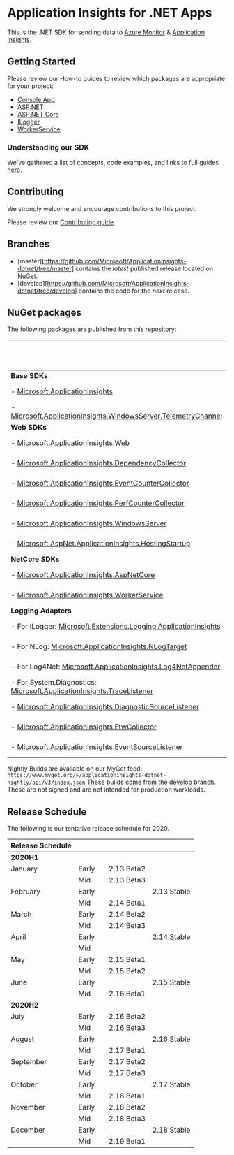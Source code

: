 # Application Insights for .NET Apps
This is the .NET SDK for sending data to [Azure Monitor](https://docs.microsoft.com/azure/azure-monitor/overview) & [Application Insights](https://docs.microsoft.com/azure/azure-monitor/app/app-insights-overview).



## Getting Started
Please review our How-to guides to review which packages are appropriate for your project:
- [Console App](https://docs.microsoft.com/azure/azure-monitor/app/console)
- [ASP.NET](https://docs.microsoft.com/azure/azure-monitor/app/asp-net)
- [ASP.NET Core](https://docs.microsoft.com/azure/azure-monitor/app/asp-net-core)
- [ILogger](https://docs.microsoft.com/azure/azure-monitor/app/ilogger)
- [WorkerService](https://docs.microsoft.com/azure/azure-monitor/app/worker-service)



### Understanding our SDK
We've gathered a list of concepts, code examples, and links to full guides [here](.docs/concepts.md).



## Contributing
We strongly welcome and encourage contributions to this project. 

Please review our [Contributing guide](.github/CONTRIBUTING.md).



## Branches
- [master][https://github.com/Microsoft/ApplicationInsights-dotnet/tree/master] contains the *latest* published release located on [NuGet](https://www.nuget.org/packages/Microsoft.ApplicationInsights).
- [develop][https://github.com/Microsoft/ApplicationInsights-dotnet/tree/develop] contains the code for the *next* release. 



## NuGet packages
The following packages are published from this repository: 

|                                                                                                                                                               	| Nightly Build                                                                                                                                                                                                                                                                                         | Latest Official Release                                                                                                                                                                                       |
|---------------------------------------------------------------------------------------------------------------------------------------------------------------	|------------------------------------------------------------------------------------------------------------------------------------------------------------------------------------------------------------------------------------------------------------------------------------------------------	|--------------------------------------------------------------------------------------------------------------------------------------------------------------------------------------------------------------	|
| **Base SDKs**                                                                                                                                                 	|                                                                                                                                                                                                                                                                                                      	|                                                                                                                                                                                                              	|
| - [Microsoft.ApplicationInsights](https://www.nuget.org/packages/Microsoft.ApplicationInsights/)                                                              	| [![Nightly](https://img.shields.io/myget/applicationinsights-dotnet-nightly/v/Microsoft.ApplicationInsights?label=)](https://www.myget.org/feed/applicationinsights-dotnet-nightly/package/nuget/Microsoft.ApplicationInsights)                                                                   	| [![Nuget](https://img.shields.io/nuget/vpre/Microsoft.ApplicationInsights.svg)](https://www.nuget.org/packages/Microsoft.ApplicationInsights/)                                                               	|
| - [Microsoft.ApplicationInsights.WindowsServer.TelemetryChannel](https://www.nuget.org/packages/Microsoft.ApplicationInsights.WindowsServer.TelemetryChannel) 	| [![Nightly](https://img.shields.io/myget/applicationinsights-dotnet-nightly/v/Microsoft.ApplicationInsights.WindowsServer.TelemetryChannel?label=)](https://www.myget.org/feed/applicationinsights-dotnet-nightly/package/nuget/Microsoft.ApplicationInsights.WindowsServer.TelemetryChannel)     	| [![Nuget](https://img.shields.io/nuget/vpre/Microsoft.ApplicationInsights.WindowsServer.TelemetryChannel.svg)](https://www.nuget.org/packages/Microsoft.ApplicationInsights.WindowsServer.TelemetryChannel/) 	|
| **Web SDKs**                                                                                                                                                  	|                                                                                                                                                                                                                                                                                                      	|                                                                                                                                                                                                              	|
| - [Microsoft.ApplicationInsights.Web](https://www.nuget.org/packages/Microsoft.ApplicationInsights.Web/)                                                      	| [![Nightly](https://img.shields.io/myget/applicationinsights-dotnet-nightly/v/Microsoft.ApplicationInsights.Web?label=)](https://www.myget.org/feed/applicationinsights-dotnet-nightly/package/nuget/Microsoft.ApplicationInsights.Web)                                                       	    | [![Nuget](https://img.shields.io/nuget/vpre/Microsoft.ApplicationInsights.Web.svg)](https://nuget.org/packages/Microsoft.ApplicationInsights.Web)                                                            	|
| - [Microsoft.ApplicationInsights.DependencyCollector](https://www.nuget.org/packages/Microsoft.ApplicationInsights.DependencyCollector/)                      	| [![Nightly](https://img.shields.io/myget/applicationinsights-dotnet-nightly/v/Microsoft.ApplicationInsights.DependencyCollector?label=)](https://www.myget.org/feed/applicationinsights-dotnet-nightly/package/nuget/Microsoft.ApplicationInsights.DependencyCollector)                           	| [![Nuget](https://img.shields.io/nuget/vpre/Microsoft.ApplicationInsights.DependencyCollector.svg)](https://nuget.org/packages/Microsoft.ApplicationInsights.DependencyCollector)                            	|
| - [Microsoft.ApplicationInsights.EventCounterCollector](https://www.nuget.org/packages/Microsoft.ApplicationInsights.EventCounterCollector)                   	| [![Nightly](https://img.shields.io/myget/applicationinsights-dotnet-nightly/v/Microsoft.ApplicationInsights.EventCounterCollector?label=)](https://www.myget.org/feed/applicationinsights-dotnet-nightly/package/nuget/Microsoft.ApplicationInsights.EventCounterCollector)                   	    | [![Nuget](https://img.shields.io/nuget/vpre/Microsoft.ApplicationInsights.EventCounterCollector.svg)](https://nuget.org/packages/Microsoft.ApplicationInsights.EventCounterCollector)                        	|
| - [Microsoft.ApplicationInsights.PerfCounterCollector](https://www.nuget.org/packages/Microsoft.ApplicationInsights.PerfCounterCollector/)                    	| [![Nightly](https://img.shields.io/myget/applicationinsights-dotnet-nightly/v/Microsoft.ApplicationInsights.PerfCounterCollector?label=)](https://www.myget.org/feed/applicationinsights-dotnet-nightly/package/nuget/Microsoft.ApplicationInsights.PerfCounterCollector)                         	| [![Nuget](https://img.shields.io/nuget/vpre/Microsoft.ApplicationInsights.PerfCounterCollector.svg)](https://nuget.org/packages/Microsoft.ApplicationInsights.PerfCounterCollector)                          	|
| - [Microsoft.ApplicationInsights.WindowsServer](https://www.nuget.org/packages/Microsoft.ApplicationInsights.WindowsServer/)                                  	| [![Nightly](https://img.shields.io/myget/applicationinsights-dotnet-nightly/v/Microsoft.ApplicationInsights.WindowsServer?label=)](https://www.myget.org/feed/applicationinsights-dotnet-nightly/package/nuget/Microsoft.ApplicationInsights.WindowsServer)                                       	| [![Nuget](https://img.shields.io/nuget/vpre/Microsoft.ApplicationInsights.WindowsServer.svg)](https://nuget.org/packages/Microsoft.ApplicationInsights.WindowsServer)                                        	|
| - [Microsoft.AspNet.ApplicationInsights.HostingStartup](https://www.nuget.org/packages/Microsoft.AspNet.ApplicationInsights.HostingStartup/)                  	| [![Nightly](https://img.shields.io/myget/applicationinsights-dotnet-nightly/v/Microsoft.AspNet.ApplicationInsights.HostingStartup?label=)](https://www.myget.org/feed/applicationinsights-dotnet-nightly/package/nuget/Microsoft.AspNet.ApplicationInsights.HostingStartup)                       	| [![Nuget](https://img.shields.io/nuget/vpre/Microsoft.AspNet.ApplicationInsights.HostingStartup.svg)](https://nuget.org/packages/Microsoft.AspNet.ApplicationInsights.HostingStartup)                        	|
| **NetCore SDKs**                                                                                                                                              	|                                                                                                                                                                                                                                                                                                      	|                                                                                                                                                                                                              	|
| - [Microsoft.ApplicationInsights.AspNetCore](https://www.nuget.org/packages/Microsoft.ApplicationInsights.AspNetCore/)                                        	| [![Nightly](https://img.shields.io/myget/applicationinsights-dotnet-nightly/v/Microsoft.ApplicationInsights.AspNetCore?label=)](https://www.myget.org/feed/applicationinsights-dotnet-nightly/package/nuget/Microsoft.ApplicationInsights.AspNetCore)                                         	    | [![Nuget](https://img.shields.io/nuget/vpre/Microsoft.ApplicationInsights.AspNetCore.svg)](https://nuget.org/packages/Microsoft.ApplicationInsights.AspNetCore)                                              	|
| - [Microsoft.ApplicationInsights.WorkerService](https://www.nuget.org/packages/Microsoft.ApplicationInsights.WorkerService/)                                  	| [![Nightly](https://img.shields.io/myget/applicationinsights-dotnet-nightly/v/Microsoft.ApplicationInsights.WorkerService?label=)](https://www.myget.org/feed/applicationinsights-dotnet-nightly/package/nuget/Microsoft.ApplicationInsights.WorkerService)                                       	| [![Nuget](https://img.shields.io/nuget/vpre/Microsoft.ApplicationInsights.WorkerService.svg)](https://nuget.org/packages/Microsoft.ApplicationInsights.WorkerService)                                        	|
| **Logging Adapters**                                                                                                                                          	|                                                                                                                                                                                                                                                                                                      	|                                                                                                                                                                                                              	|
| - For ILogger:  [Microsoft.Extensions.Logging.ApplicationInsights](https://www.nuget.org/packages/Microsoft.Extensions.Logging.ApplicationInsights/)          	| [![Nightly](https://img.shields.io/myget/applicationinsights-dotnet-nightly/v/Microsoft.Extensions.Logging.ApplicationInsights?label=)](https://www.myget.org/feed/applicationinsights-dotnet-nightly/package/nuget/Microsoft.Extensions.Logging.ApplicationInsights)                             	| [![Nuget](https://img.shields.io/nuget/vpre/Microsoft.Extensions.Logging.ApplicationInsights.svg)](https://www.nuget.org/packages/Microsoft.Extensions.Logging.ApplicationInsights/)                         	|
| - For NLog:  [Microsoft.ApplicationInsights.NLogTarget](http://www.nuget.org/packages/Microsoft.ApplicationInsights.NLogTarget/)                              	| [![Nightly](https://img.shields.io/myget/applicationinsights-dotnet-nightly/v/Microsoft.ApplicationInsights.NLogTarget?label=)](https://www.myget.org/feed/applicationinsights-dotnet-nightly/package/nuget/Microsoft.ApplicationInsights.NLogTarget)                                             	| [![Nuget](https://img.shields.io/nuget/vpre/Microsoft.ApplicationInsights.NLogTarget.svg)](https://www.nuget.org/packages/Microsoft.ApplicationInsights.NLogTarget/)                                         	|
| - For Log4Net: [Microsoft.ApplicationInsights.Log4NetAppender](http://www.nuget.org/packages/Microsoft.ApplicationInsights.Log4NetAppender/)                  	| [![Nightly](https://img.shields.io/myget/applicationinsights-dotnet-nightly/v/Microsoft.ApplicationInsights.Log4NetAppender?label=)](https://www.myget.org/feed/applicationinsights-dotnet-nightly/package/nuget/Microsoft.ApplicationInsights.Log4NetAppender)                                   	| [![Nuget](https://img.shields.io/nuget/vpre/Microsoft.ApplicationInsights.Log4NetAppender.svg)](https://www.nuget.org/packages/Microsoft.ApplicationInsights.Log4NetAppender/)                               	|
| - For System.Diagnostics: [Microsoft.ApplicationInsights.TraceListener](http://www.nuget.org/packages/Microsoft.ApplicationInsights.TraceListener/)           	| [![Nightly](https://img.shields.io/myget/applicationinsights-dotnet-nightly/v/Microsoft.ApplicationInsights.TraceListener?label=)](https://www.myget.org/feed/applicationinsights-dotnet-nightly/package/nuget/Microsoft.ApplicationInsights.TraceListener)                                       	| [![Nuget](https://img.shields.io/nuget/vpre/Microsoft.ApplicationInsights.TraceListener.svg)](https://www.nuget.org/packages/Microsoft.ApplicationInsights.TraceListener/)                                   	|
| - [Microsoft.ApplicationInsights.DiagnosticSourceListener](http://www.nuget.org/packages/Microsoft.ApplicationInsights.DiagnosticSourceListener/)             	| [![Nightly](https://img.shields.io/myget/applicationinsights-dotnet-nightly/v/Microsoft.ApplicationInsights.DiagnosticSourceListener?label=)](https://www.myget.org/feed/applicationinsights-dotnet-nightly/package/nuget/Microsoft.ApplicationInsights.DiagnosticSourceListener)                 	| [![Nuget](https://img.shields.io/nuget/vpre/Microsoft.ApplicationInsights.DiagnosticSourceListener.svg)](https://www.nuget.org/packages/Microsoft.ApplicationInsights.DiagnosticSourceListener/)             	|
| - [Microsoft.ApplicationInsights.EtwCollector](http://www.nuget.org/packages/Microsoft.ApplicationInsights.EtwCollector/)                                     	| [![Nightly](https://img.shields.io/myget/applicationinsights-dotnet-nightly/v/Microsoft.ApplicationInsights.EtwCollector?label=)](https://www.myget.org/feed/applicationinsights-dotnet-nightly/package/nuget/Microsoft.ApplicationInsights.EtwCollector)                                         	| [![Nuget](https://img.shields.io/nuget/vpre/Microsoft.ApplicationInsights.EtwCollector.svg)](https://www.nuget.org/packages/Microsoft.ApplicationInsights.EtwCollector/)                                     	|
| - [Microsoft.ApplicationInsights.EventSourceListener](http://www.nuget.org/packages/Microsoft.ApplicationInsights.EventSourceListener/)                       	| [![Nightly](https://img.shields.io/myget/applicationinsights-dotnet-nightly/v/Microsoft.ApplicationInsights.EventSourceListener?label=)](https://www.myget.org/feed/applicationinsights-dotnet-nightly/package/nuget/Microsoft.ApplicationInsights.EventSourceListener)                           	| [![Nuget](https://img.shields.io/nuget/vpre/Microsoft.ApplicationInsights.EventSourceListener.svg)](https://www.nuget.org/packages/Microsoft.ApplicationInsights.EventSourceListener/)                       	|


Nightly Builds are available on our MyGet feed:
`https://www.myget.org/F/applicationinsights-dotnet-nightly/api/v3/index.json`
These builds come from the develop branch. These are not signed and are not intended for production workloads.



## Release Schedule
The following is our tentative release schedule for 2020.

| **Release Schedule** |       	|   	|            	|             	|
|-----------	|-------	|---	|------------	|-------------	|
| **2020H1**   	|       	|   	|            	|             	|
| January   	| Early 	|   	| 2.13 Beta2 	|             	|
|           	| Mid   	|   	| 2.13 Beta3 	|             	|
| February  	| Early 	|   	|            	| 2.13 Stable 	|
|           	| Mid   	|   	| 2.14 Beta1 	|             	|
| March     	| Early 	|   	| 2.14 Beta2 	|             	|
|           	| Mid   	|   	| 2.14 Beta3 	|             	|
| April     	| Early 	|   	|            	| 2.14 Stable 	|
|           	| Mid   	|   	|           	|             	|
| May       	| Early 	|   	| 2.15 Beta1 	|             	|
|           	| Mid   	|   	| 2.15 Beta2 	|             	|
| June      	| Early 	|   	|            	| 2.15 Stable 	|
|           	| Mid   	|   	| 2.16 Beta1 	|             	|
| **2020H2**   	|       	|   	|            	|             	|
| July      	| Early 	|   	| 2.16 Beta2 	|             	|
|           	| Mid   	|   	| 2.16 Beta3 	|             	|
| August    	| Early 	|   	|            	| 2.16 Stable 	|
|           	| Mid   	|   	| 2.17 Beta1 	|             	|
| September 	| Early 	|   	| 2.17 Beta2 	|             	|
|           	| Mid   	|   	| 2.17 Beta3 	|             	|
| October   	| Early 	|   	|            	| 2.17 Stable 	|
|           	| Mid   	|   	| 2.18 Beta1 	|             	|
| November  	| Early 	|   	| 2.18 Beta2 	|             	|
|           	| Mid   	|   	| 2.18 Beta3 	|             	|
| December  	| Early 	|   	|            	| 2.18 Stable 	|
|           	| Mid   	|   	| 2.19 Beta1 	|             	|

